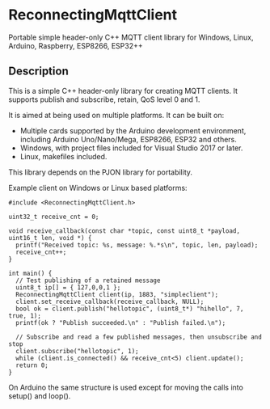 # ReconnectingMqttClient
Portable simple header-only C++ MQTT client library for Windows, Linux, Arduino, Raspberry, ESP8266, ESP32++

## Description
This is a simple C++ header-only library for creating MQTT clients. It supports publish and subscribe, retain, QoS level 0 and 1.

It is aimed at being used on multiple platforms. It can be built on:
* Multiple cards supported by the Arduino development environment, including Arduino Uno/Nano/Mega, ESP8266, ESP32 and others.
* Windows, with project files included for Visual Studio 2017 or later.
* Linux, makefiles included.

This library depends on the PJON library for portability.

Example client on Windows or Linux based platforms:

```
#include <ReconnectingMqttClient.h>

uint32_t receive_cnt = 0;

void receive_callback(const char *topic, const uint8_t *payload, uint16_t len, void *) {
  printf("Received topic: %s, message: %.*s\n", topic, len, payload);
  receive_cnt++;
}

int main() {
  // Test publishing of a retained message
  uint8_t ip[] = { 127,0,0,1 };
  ReconnectingMqttClient client(ip, 1883, "simpleclient");
  client.set_receive_callback(receive_callback, NULL);
  bool ok = client.publish("hellotopic", (uint8_t*) "hihello", 7, true, 1);
  printf(ok ? "Publish succeeded.\n" : "Publish failed.\n");

  // Subscribe and read a few published messages, then unsubscribe and stop
  client.subscribe("hellotopic", 1);
  while (client.is_connected() && receive_cnt<5) client.update();
  return 0;
}
```

On Arduino the same structure is used except for moving the calls into setup() and loop().
